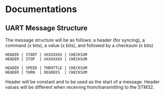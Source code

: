 # Documentations


## UART Message Structure
The message structure will be as follows:
a header (for syncing), a command (x bits), a value (x bits), and followed by a checksum (x bits)

```
HEADER | START | XXXXXXXX | CHECKSUM
HEADER | STOP  | XXXXXXXX | CHECKSUM

HEADER | SPEED | THROTTLE | CHECKSUM
HEADER | TURN  | DEGREES  | CHECKSUM

```

Header will be constant and to be used as the start of a message. Header values will be different when receiving from/transmitting to the STM32.
